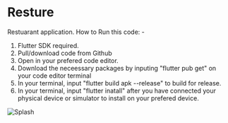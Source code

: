 # Resture
 Restuarant application.
       How to Run this code: -

1. Flutter SDK required.
2. Pull/download code from Github
3. Open in your prefered code editor.
4. Download the neceessary packages by inputing "flutter pub get" on your code editor terminal
5. In your terminal, input "flutter build apk --release" to build for release.
6. In your terminal, input "flutter inatall" after you have connected your physical device or simulator to install on your prefered device.

![Splash](/screenshot/zeus1.jpg)

